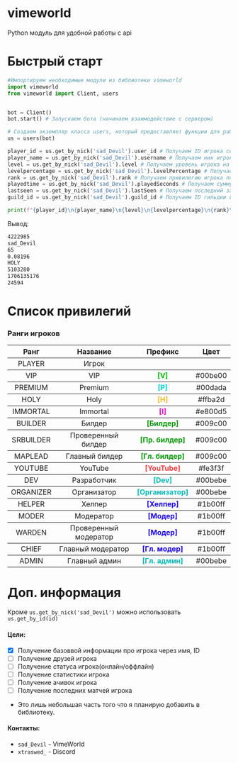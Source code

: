 # vimeworld
Python модуль для удобной работы с api

# Быстрый старт
```py
#Импортируем необходимые модули из библиотеки vimeworld
import vimeworld
from vimeworld import Client, users


bot = Client()
bot.start() # Запускаем бота (начинаем взаимодействие с сервером)

# Создаем экземпляр класса users, который предоставляет функции для работы с пользователями на сервере Vimeworld
us = users(bot)

player_id = us.get_by_nick('sad_Devil').user_id # Получаем ID игрока сервера по нику.
player_name = us.get_by_nick('sad_Devil').username # Получаем ник игрока сервера по нику
level = us.get_by_nick('sad_Devil').level # Получаем уровень игрока на сервере по нику
levelpercentage = us.get_by_nick('sad_Devil').levelPercentage # Получаем процент уровня игрока по нику
rank = us.get_by_nick('sad_Devil').rank # Получаем привилегию игрока по нику, список привилегий смотрите ниже.
playedtime = us.get_by_nick('sad_Devil').playedSeconds # Получаем сумму того времени когда игрок был на сервере 
lastseen = us.get_by_nick('sad_Devil').lastSeen # Получаем последний заход
guild_id = us.get_by_nick('sad_Devil').guild_id # Получаем ID гильдии в которой есть игрок, поиск информации о гильдии будет реализован в 0.0.2

print(f"{player_id}\n{player_name}\n{level}\n{levelpercentage}\n{rank}\n{playedtime}\n{lastseen}\n{guild_id}") # Вывод информации
```
Вывод:
```cmd
4222985
sad_Devil
65
0.08196
HOLY
5103280
1706135176
24594
```
# Список привилегий

  <section class="doc-content" id="index-page">
			<section class="left-docs">
				<h3>
					<a id="inforanks">
						Ранги игроков
						</a>
				</h3>
		<table>
      <thead>
        <tr>
          <th style="text-align: center">Ранг</th>
          <th style="text-align: center">Название</th>
          <th style="text-align: center">Префикс</th>
          <th style="text-align: center">Цвет</th>
    </tr>
  </thead>
  <tbody>
    <tr>
      <td style="text-align: center">PLAYER</td>
      <td style="text-align: center">Игрок</td>
      <td style="text-align: center"> </td>
      <td style="text-align: center"> </td>
    </tr>
  </tbody>
  <tbody>
    <tr>
      <td style="text-align: center">VIP</td>
      <td style="text-align: center">VIP</td>
      <td style="text-align: center"><b style="color: #00be00">[V]</b></td>
      <td style="text-align: center">#00be00</td>
    </tr>
  </tbody>
  <tbody>
    <tr>
      <td style="text-align: center">PREMIUM</td>
      <td style="text-align: center">Premium</td>
      <td style="text-align: center"><b style="color: #00dada">[P]</b></td>
      <td style="text-align: center">#00dada</td>
    </tr>
  </tbody>
  <tbody>
    <tr>
      <td style="text-align: center">HOLY</td>
      <td style="text-align: center">Holy</td>
      <td style="text-align: center"><b style="color: #ffba2d">[H]</b></td>
      <td style="text-align: center">#ffba2d</td>
    </tr>
  </tbody>
  <tbody>
    <tr>
      <td style="text-align: center">IMMORTAL</td>
      <td style="text-align: center">Immortal</td>
      <td style="text-align: center"><b style="color: #e800d5">[I]</b></td>
      <td style="text-align: center">#e800d5</td>
    </tr>
  </tbody>
  <tbody>
    <tr>
      <td style="text-align: center">BUILDER</td>
      <td style="text-align: center">Билдер</td>
      <td style="text-align: center"><b style="color: #009c00">[Билдер]</b></td>
      <td style="text-align: center">#009c00</td>
    </tr>
  </tbody>
  <tbody>
    <tr>
      <td style="text-align: center">SRBUILDER</td>
      <td style="text-align: center">Проверенный билдер</td>
      <td style="text-align: center"><b style="color: #009c00">[Пр. билдер]</b></td>
      <td style="text-align: center">#009c00</td>
    </tr>
  </tbody>
  <tbody>
    <tr>
      <td style="text-align: center">MAPLEAD</td>
      <td style="text-align: center">Главный билдер</td>
      <td style="text-align: center"><b style="color: #009c00">[Гл. билдер]</b></td>
      <td style="text-align: center">#009c00</td>
    </tr>
  </tbody>
  <tbody>
    <tr>
      <td style="text-align: center">YOUTUBE</td>
      <td style="text-align: center">YouTube</td>
      <td style="text-align: center"><b style="color: #fe3f3f">[YouTube]</b></td>
      <td style="text-align: center">#fe3f3f</td>
    </tr>
  </tbody>
  <tbody>
    <tr>
      <td style="text-align: center">DEV</td>
      <td style="text-align: center">Разработчик</td>
      <td style="text-align: center"><b style="color: #00bebe">[Dev]</b></td>
      <td style="text-align: center">#00bebe</td>
    </tr>
  </tbody>
  <tbody>
    <tr>
      <td style="text-align: center">ORGANIZER</td>
      <td style="text-align: center">Организатор</td>
      <td style="text-align: center"><b style="color: #00bebe">[Организатор]</b></td>
      <td style="text-align: center">#00bebe</td>
    </tr>
  </tbody>
  <tbody>
    <tr>
      <td style="text-align: center">HELPER</td>
      <td style="text-align: center">Хелпер</td>
      <td style="text-align: center"><b style="color: #1b00ff">[Хелпер]</b></td>
      <td style="text-align: center">#1b00ff</td>
    </tr>
  </tbody>
  <tbody>
    <tr>
      <td style="text-align: center">MODER</td>
      <td style="text-align: center">Модератор</td>
      <td style="text-align: center"><b style="color: #1b00ff">[Модер]</b></td>
      <td style="text-align: center">#1b00ff</td>
    </tr>
  </tbody>
  <tbody>
    <tr>
      <td style="text-align: center">WARDEN</td>
      <td style="text-align: center">Проверенный модератор</td>
      <td style="text-align: center"><b style="color: #1b00ff">[Модер]</b></td>
      <td style="text-align: center">#1b00ff</td>
    </tr>
  </tbody>
  <tbody>
    <tr>
      <td style="text-align: center">CHIEF</td>
      <td style="text-align: center">Главный модератор</td>
      <td style="text-align: center"><b style="color: #1b00ff">[Гл. модер]</b></td>
      <td style="text-align: center">#1b00ff</td>
    </tr>
  </tbody>
  <tbody>
    <tr>
      <td style="text-align: center">ADMIN</td>
      <td style="text-align: center">Главный админ</td>
      <td style="text-align: center"> <b style="color: #00bebe">[Гл. админ]</b></td>
      <td style="text-align: center">#00bebe</td>
    </tr>
  </tbody>
</table>
      </section>
  </section>

# Доп. информация
Кроме `us.get_by_nick('sad_Devil')` можно использовать `us.get_by_id(id)`

#### Цели:
- [x] Получение базоввой информации про игрока через имя, ID
- [ ] Получение друзей игрока
- [ ] Получение статуса игрока(онлайн/оффлайн)
- [ ] Получение статистики игрока
- [ ] Получение ачивок игрока
- [ ] Получение последних матчей игрока
* Это лишь небольшая часть того что я планирую добавить в библиотеку.

#### Контакты:
* `sad_Devil` - VimeWorld
* `xtraswed_` - Discord

